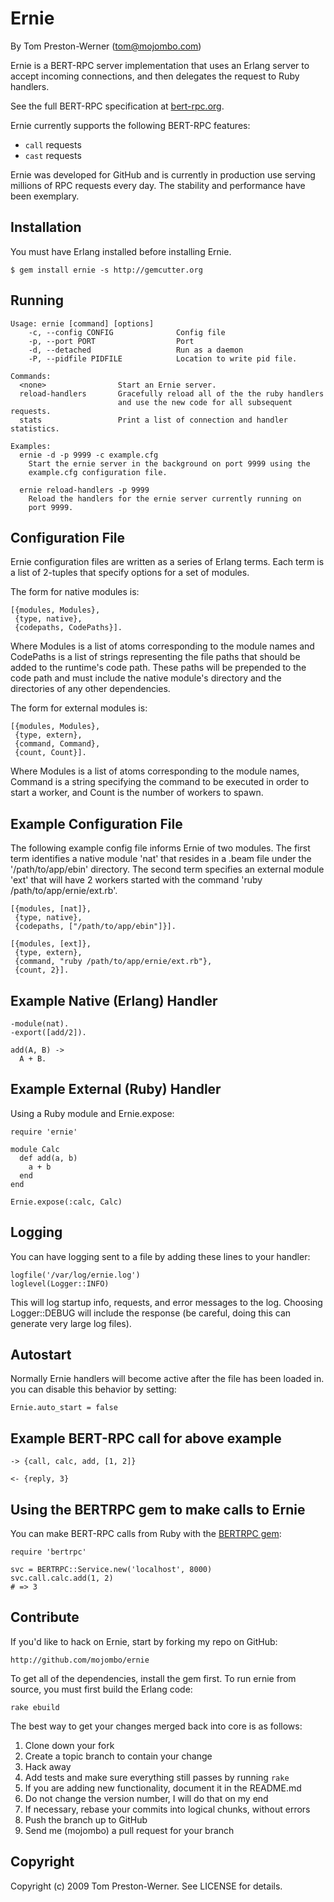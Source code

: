 Ernie
=====

By Tom Preston-Werner (tom@mojombo.com)

Ernie is a BERT-RPC server implementation that uses an Erlang server to accept incoming connections, and then delegates the request to Ruby handlers.

See the full BERT-RPC specification at [bert-rpc.org](http://bert-rpc.org).

Ernie currently supports the following BERT-RPC features:

* `call` requests
* `cast` requests

Ernie was developed for GitHub and is currently in production use serving millions of RPC requests every day. The stability and performance have been exemplary.


Installation
------------

You must have Erlang installed before installing Ernie.

    $ gem install ernie -s http://gemcutter.org


Running
-------

    Usage: ernie [command] [options]
        -c, --config CONFIG              Config file
        -p, --port PORT                  Port
        -d, --detached                   Run as a daemon
        -P, --pidfile PIDFILE            Location to write pid file.

    Commands:
      <none>                Start an Ernie server.
      reload-handlers       Gracefully reload all of the the ruby handlers
                            and use the new code for all subsequent requests.
      stats                 Print a list of connection and handler statistics.

    Examples:
      ernie -d -p 9999 -c example.cfg
        Start the ernie server in the background on port 9999 using the
        example.cfg configuration file.

      ernie reload-handlers -p 9999
        Reload the handlers for the ernie server currently running on
        port 9999.


Configuration File
------------------

Ernie configuration files are written as a series of Erlang terms. Each term is a list of 2-tuples that specify options for a set of modules.

The form for native modules is:

    [{modules, Modules},
     {type, native},
     {codepaths, CodePaths}].

Where Modules is a list of atoms corresponding to the module names and
CodePaths is a list of strings representing the file paths that should be
added to the runtime's code path. These paths will be prepended to the code
path and must include the native module's directory and the directories of any
other dependencies.

The form for external modules is:

    [{modules, Modules},
     {type, extern},
     {command, Command},
     {count, Count}].

Where Modules is a list of atoms corresponding to the module names, Command is
a string specifying the command to be executed in order to start a worker, and
Count is the number of workers to spawn.


Example Configuration File
--------------------------

The following example config file informs Ernie of two modules. The first term
identifies a native module 'nat' that resides in a .beam file under the
'/path/to/app/ebin' directory. The second term specifies an external module
'ext' that will have 2 workers started with the command 'ruby
/path/to/app/ernie/ext.rb'.

    [{modules, [nat]},
     {type, native},
     {codepaths, ["/path/to/app/ebin"]}].

    [{modules, [ext]},
     {type, extern},
     {command, "ruby /path/to/app/ernie/ext.rb"},
     {count, 2}].


Example Native (Erlang) Handler
-------------------------------

    -module(nat).
    -export([add/2]).

    add(A, B) ->
      A + B.


Example External (Ruby) Handler
-------------------------------

Using a Ruby module and Ernie.expose:

    require 'ernie'
    
    module Calc
      def add(a, b)
        a + b
      end
    end
    
    Ernie.expose(:calc, Calc)


Logging
-------

You can have logging sent to a file by adding these lines to your handler:

    logfile('/var/log/ernie.log')
    loglevel(Logger::INFO)

This will log startup info, requests, and error messages to the log. Choosing
Logger::DEBUG will include the response (be careful, doing this can generate
very large log files).


Autostart
---------

Normally Ernie handlers will become active after the file has been loaded in.
you can disable this behavior by setting:

    Ernie.auto_start = false


Example BERT-RPC call for above example
---------------------------------------

    -> {call, calc, add, [1, 2]}

    <- {reply, 3}


Using the BERTRPC gem to make calls to Ernie
--------------------------------------------

You can make BERT-RPC calls from Ruby with the [BERTRPC gem](http://github.com/mojombo/bertrpc):

    require 'bertrpc'

    svc = BERTRPC::Service.new('localhost', 8000)
    svc.call.calc.add(1, 2)
    # => 3


Contribute
----------

If you'd like to hack on Ernie, start by forking my repo on GitHub:

    http://github.com/mojombo/ernie

To get all of the dependencies, install the gem first. To run ernie from
source, you must first build the Erlang code:

    rake ebuild

The best way to get your changes merged back into core is as follows:

1. Clone down your fork
1. Create a topic branch to contain your change
1. Hack away
1. Add tests and make sure everything still passes by running `rake`
1. If you are adding new functionality, document it in the README.md
1. Do not change the version number, I will do that on my end
1. If necessary, rebase your commits into logical chunks, without errors
1. Push the branch up to GitHub
1. Send me (mojombo) a pull request for your branch


Copyright
---------

Copyright (c) 2009 Tom Preston-Werner. See LICENSE for details.
